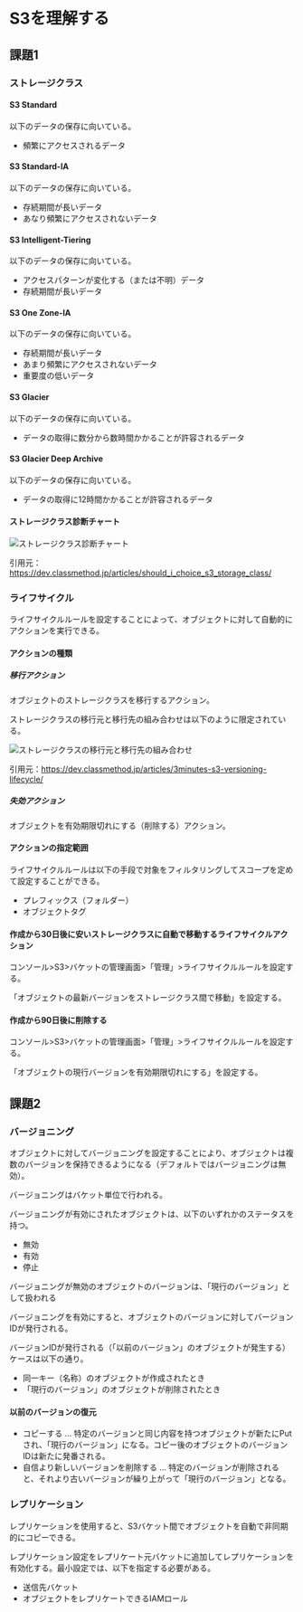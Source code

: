 # S3を理解する

## 課題1

### ストレージクラス

#### S3 Standard

以下のデータの保存に向いている。

- 頻繁にアクセスされるデータ

#### S3 Standard-IA

以下のデータの保存に向いている。

- 存続期間が長いデータ
- あなり頻繁にアクセスされないデータ

#### S3 Intelligent-Tiering

以下のデータの保存に向いている。

- アクセスパターンが変化する（または不明）データ
- 存続期間が長いデータ

#### S3 One Zone-IA

以下のデータの保存に向いている。

- 存続期間が長いデータ
- あまり頻繁にアクセスされないデータ
- 重要度の低いデータ

#### S3 Glacier

以下のデータの保存に向いている。

- データの取得に数分から数時間かかることが許容されるデータ

#### S3 Glacier Deep Archive

以下のデータの保存に向いている。

- データの取得に12時間かかることが許容されるデータ

#### ストレージクラス診断チャート

![ストレージクラス診断チャート](https://cdn-ssl-devio-img.classmethod.jp/wp-content/uploads/2021/03/Untitled-1-640x321.png)

引用元： <https://dev.classmethod.jp/articles/should_i_choice_s3_storage_class/>

### ライフサイクル

ライフサイクルルールを設定することによって、オブジェクトに対して自動的にアクションを実行できる。

#### アクションの種類

##### 移行アクション

オブジェクトのストレージクラスを移行するアクション。

ストレージクラスの移行元と移行先の組み合わせは以下のように限定されている。

![ストレージクラスの移行元と移行先の組み合わせ](https://cdn-ssl-devio-img.classmethod.jp/wp-content/uploads/2021/03/lifecycle-transitions-v2.png)

引用元：<https://dev.classmethod.jp/articles/3minutes-s3-versioning-lifecycle/>

##### 失効アクション

オブジェクトを有効期限切れにする（削除する）アクション。

#### アクションの指定範囲

ライフサイクルルールは以下の手段で対象をフィルタリングしてスコープを定めて設定することができる。

- プレフィックス（フォルダー）
- オブジェクトタグ

#### 作成から30日後に安いストレージクラスに自動で移動するライフサイクルアクション

コンソール>S3>バケットの管理画面>「管理」>ライフサイクルルールを設定する。

「オブジェクトの最新バージョンをストレージクラス間で移動」を設定する。

#### 作成から90日後に削除する

コンソール>S3>バケットの管理画面>「管理」>ライフサイクルルールを設定する。

「オブジェクトの現行バージョンを有効期限切れにする」を設定する。

## 課題2

### バージョニング

オブジェクトに対してバージョニングを設定することにより、オブジェクトは複数のバージョンを保持できるようになる（デフォルトではバージョニングは無効）。

バージョニングはバケット単位で行われる。

バージョニングが有効にされたオブジェクトは、以下のいずれかのステータスを持つ。

- 無効
- 有効
- 停止

バージョニングが無効のオブジェクトのバージョンは、「現行のバージョン」として扱われる

バージョニングを有効にすると、オブジェクトのバージョンに対してバージョンIDが発行される。

バージョンIDが発行される（「以前のバージョン」のオブジェクトが発生する）ケースは以下の通り。

- 同一キー（名称）のオブジェクトが作成されたとき
- 「現行のバージョン」のオブジェクトが削除されたとき

#### 以前のバージョンの復元

- コピーする … 特定のバージョンと同じ内容を持つオブジェクトが新たにPutされ、「現行のバージョン」になる。コピー後のオブジェクトのバージョンIDは新たに発番される。
- 自信より新しいバージョンを削除する … 特定のバージョンが削除されると、それより古いバージョンが繰り上がって「現行のバージョン」となる。

### レプリケーション

レプリケーションを使用すると、S3バケット間でオブジェクトを自動で非同期的にコピーできる。

レプリケーション設定をレプリケート元バケットに追加してレプリケーションを有効化する。最小設定では、以下を指定する必要がある。

- 送信先バケット
- オブジェクトをレプリケートできるIAMロール
